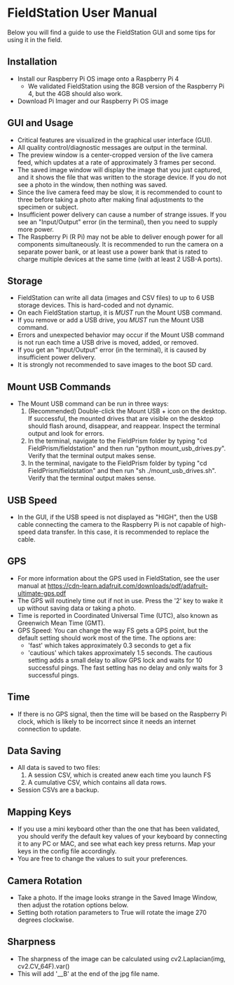 # FieldStation User Manual

Below you will find a guide to use the FieldStation GUI and some tips for using it in the field.

## Installation
- Install our Raspberry Pi OS image onto a Raspberry Pi 4
  - We validated FieldStation using the 8GB version of the Raspberry Pi 4, but the 4GB should also work.
- Download Pi Imager and our Raspberry Pi OS image

## GUI and Usage 
- Critical features are visualized in the graphical user interface (GUI).
- All quality control/diagnostic messages are output in the terminal.
- The preview window is a center-cropped version of the live camera feed, which updates at a rate of approximately 3 frames per second.
- The saved image window will display the image that you just captured, and it shows the file that was written to the storage device. If you do not see a photo in the window, then nothing was saved.
- Since the live camera feed may be slow, it is recommended to count to three before taking a photo after making final adjustments to the specimen or subject.
- Insufficient power delivery can cause a number of strange issues. If you see an "Input/Output" error (in the terminal), then you need to supply more power.
- The Raspberry Pi (R Pi) may not be able to deliver enough power for all components simultaneously. It is recommended to run the camera on a separate power bank, or at least use a power bank that is rated to charge multiple devices at the same time (with at least 2 USB-A ports).

## Storage
- FieldStation can write all data (images and CSV files) to up to 6 USB storage devices. This is hard-coded and not dynamic.
- On each FieldStation startup, it is *MUST* run the Mount USB command.
- If you remove or add a USB drive, you *MUST* run the Mount USB command.
- Errors and unexpected behavior may occur if the Mount USB command is not run each time a USB drive is moved, added, or removed.
- If you get an "Input/Output" error (in the terminal), it is caused by insufficient power delivery.
- It is strongly not recommended to save images to the boot SD card.

## Mount USB Commands
- The Mount USB command can be run in three ways:
  1. (Recommended) Double-click the Mount USB + icon on the desktop. If successful, the mounted drives that are visible on the desktop should flash around, disappear, and reappear. Inspect the terminal output and look for errors.
  2. In the terminal, navigate to the FieldPrism folder by typing "cd FieldPrism/fieldstation" and then run "python mount_usb_drives.py". Verify that the terminal output makes sense.
  3. In the terminal, navigate to the FieldPrism folder by typing "cd FieldPrism/fieldstation" and then run "sh ./mount_usb_drives.sh". Verify that the terminal output makes sense.

## USB Speed
- In the GUI, if the USB speed is not displayed as "HIGH", then the USB cable connecting the camera to the Raspberry Pi is not capable of high-speed data transfer. In this case, it is recommended to replace the cable.

## GPS
- For more information about the GPS used in FieldStation, see the user manual at https://cdn-learn.adafruit.com/downloads/pdf/adafruit-ultimate-gps.pdf
- The GPS will routinely time out if not in use. Press the '2' key to wake it up without saving data or taking a photo.
- Time is reported in Coordinated Universal Time (UTC), also known as Greenwich Mean Time (GMT).
- GPS Speed: You can change the way FS gets a GPS point, but the default setting should work most of the time. The options are:
  * 'fast' which takes approximately 0.3 seconds to get a fix 
  * 'cautious' which takes approximately 1.5 seconds.
  The cautious setting adds a small delay to allow GPS lock and waits for 10 successful pings. The fast setting has no delay and only waits for 3 successful pings.

## Time
- If there is no GPS signal, then the time will be based on the Raspberry Pi clock, which is likely to be incorrect since it needs an internet connection to update.

## Data Saving
- All data is saved to two files:
    1. A session CSV, which is created anew each time you launch FS
    2. A cumulative CSV, which contains all data rows.
- Session CSVs are a backup.

## Mapping Keys 
- If you use a mini keyboard other than the one that has been validated, you should verify the default key values of your keyboard by connecting it to any PC or MAC, and see what each key press returns. Map your keys in the config file accordingly.
- You are free to change the values to suit your preferences.

## Camera Rotation
- Take a photo. If the image looks strange in the Saved Image Window, then adjust the rotation options below.
- Setting both rotation parameters to True will rotate the image 270 degrees clockwise.

## Sharpness
- The sharpness of the image can be calculated using cv2.Laplacian(img, cv2.CV_64F).var()
- This will add '__B' at the end of the jpg file name.
